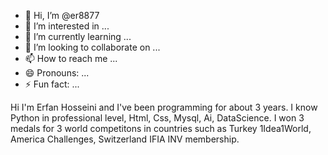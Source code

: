 - 👋 Hi, I’m @er8877
- 👀 I’m interested in ...
- 🌱 I’m currently learning ...
- 💞️ I’m looking to collaborate on ...
- 📫 How to reach me ...
- 😄 Pronouns: ...
- ⚡ Fun fact: ...

<!---
er8877/er8877 is a ✨ special ✨ repository because its `README.md` (this file) appears on your GitHub profile.
You can click the Preview link to take a look at your changes.
--->
Hi I'm Erfan Hosseini and I've been programming for about 3 years. I know Python in professional level, Html, Css, Mysql, Ai, DataScience.
I won 3 medals for 3 world competitons in countries such as Turkey 1Idea1World, America Challenges, Switzerland IFIA INV membership.
